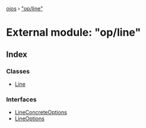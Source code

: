 [ojos](../README.md) › ["op/line"](_op_line_.md)

# External module: "op/line"

## Index

### Classes

* [Line](../classes/_op_line_.line.md)

### Interfaces

* [LineConcreteOptions](../interfaces/_op_line_.lineconcreteoptions.md)
* [LineOptions](../interfaces/_op_line_.lineoptions.md)
